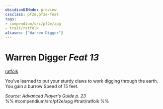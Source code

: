 ```yaml
---
obsidianUIMode: preview
cssclass: pf2e,pf2e-feat
tags:
- compendium/src/pf2e/apg
- trait/ratfolk
aliases: ["Warren Digger"]
---
```

# Warren Digger  *Feat 13*  
[ratfolk](/rules/traits/ratfolk-b1.md)  


You've learned to put your sturdy claws to work digging through the earth. You gain a burrow Speed of 15 feet.

*Source: Advanced Player's Guide p. 23*  
%% #compendium/src/pf2e/apg #trait/ratfolk %%
